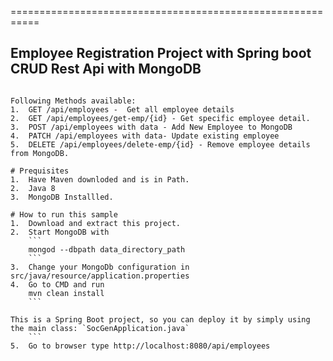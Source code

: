 ===========================================================

## Employee Registration Project with Spring boot CRUD Rest Api with MongoDB
```

Following Methods available:
1.  GET /api/employees -  Get all employee details
2.  GET /api/employees/get-emp/{id} - Get specific employee detail.
3.  POST /api/employees with data - Add New Employee to MongoDB
4.  PATCH /api/employees with data- Update existing employee
5.  DELETE /api/employees/delete-emp/{id} - Remove employee details from MongoDB.

# Prequisites
1.  Have Maven downloded and is in Path.
2.  Java 8
3.  MongoDB Installled.

# How to run this sample
1.  Download and extract this project.
2.  Start MongoDB with 
    ```
    mongod --dbpath data_directory_path
    ```
3.  Change your MongoDb configuration in src/java/resource/application.properties
4.  Go to CMD and run 
    mvn clean install
    ```

This is a Spring Boot project, so you can deploy it by simply using the main class: `SocGenApplication.java`
    ```
5.  Go to browser type http://localhost:8080/api/employees
